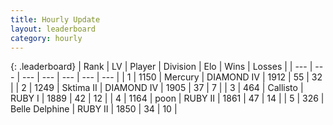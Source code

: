 ```yaml
---
title: Hourly Update
layout: leaderboard
category: hourly
---
```


{: .leaderboard}
| Rank | LV | Player | Division | Elo | Wins | Losses |
| --- | --- | --- | --- | --- | --- | --- |
| <span data-change="0">1</span> | 1150 | <span title="ID: 692745">Mercury</span> | DIAMOND IV | <span data-change="0">1912</span> | <span data-change="0">55</span> | <span data-change="0">32</span> |
| <span data-change="0">2</span> | 1249 | <span title="ID: 402846">Sktima II</span> | DIAMOND IV | <span data-change="0">1905</span> | <span data-change="0">37</span> | <span data-change="0">7</span> |
| <span data-change="4">3</span> | 464 | <span title="ID: 619928">Callisto</span> | RUBY I | <span data-change="60">1889</span> | <span data-change="9">42</span> | <span data-change="1">12</span> |
| <span data-change="5">4</span> | 1164 | <span title="ID: 540690">poon</span> | RUBY II | <span data-change="46">1861</span> | <span data-change="4">47</span> | <span data-change="0">14</span> |
| <span data-change="-2">5</span> | 326 | <span title="ID: 725085">Belle Delphine</span> | RUBY II | <span data-change="0">1850</span> | <span data-change="0">34</span> | <span data-change="0">10</span> |